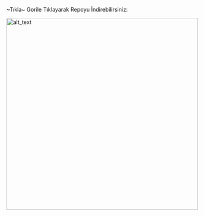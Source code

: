 
  ~Tıkla~ Gorile Tıklayarak Repoyu İndirebilirsiniz:

[<img alt="alt_text" width="500px" src="https://raw.githubusercontent.com/kerimmkirac/cs-kerim/refs/heads/master/logo.png"/>](https://kerimmkirac.github.io/http-protocol-redirector/?r=cloudstreamrepo://raw.githubusercontent.com/kerimmkirac/cs-kerim/refs/heads/master/repo.json)
